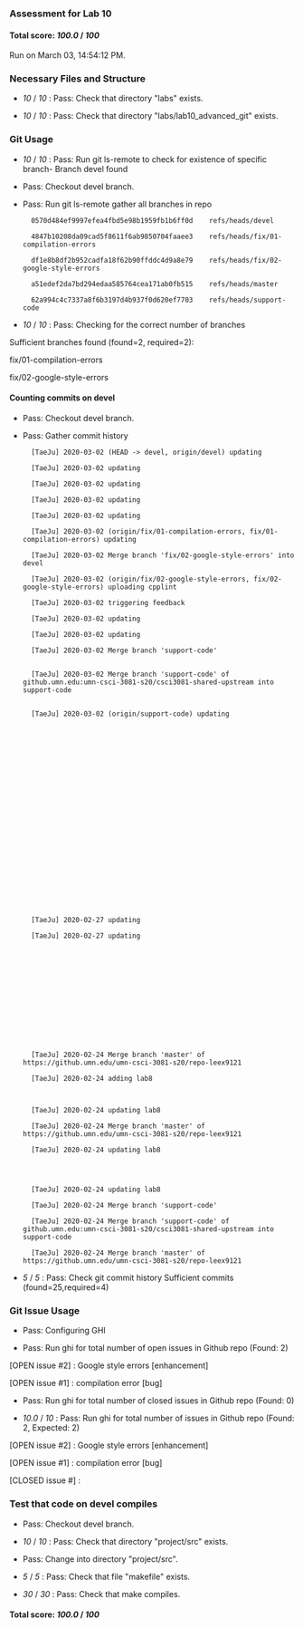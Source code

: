 ### Assessment for Lab 10

#### Total score: _100.0_ / _100_

Run on March 03, 14:54:12 PM.


### Necessary Files and Structure

+  _10_ / _10_ : Pass: Check that directory "labs" exists.

+  _10_ / _10_ : Pass: Check that directory "labs/lab10_advanced_git" exists.


### Git Usage

+  _10_ / _10_ : Pass: Run git ls-remote to check for existence of specific branch- Branch devel found

+ Pass: Checkout devel branch.



+ Pass: Run git ls-remote gather all branches in repo

		0570d484ef9997efea4fbd5e98b1959fb1b6ff0d	refs/heads/devel

		4847b10208da09cad5f8611f6ab9850704faaee3	refs/heads/fix/01-compilation-errors

		df1e8b8df2b952cadfa18f62b90ffddc4d9a8e79	refs/heads/fix/02-google-style-errors

		a51edef2da7bd294edaa585764cea171ab0fb515	refs/heads/master

		62a994c4c7337a8f6b3197d4b937f0d620ef7703	refs/heads/support-code



+  _10_ / _10_ : Pass: Checking for the correct number of branches

Sufficient branches found (found=2, required=2):

fix/01-compilation-errors

fix/02-google-style-errors


#### Counting commits on devel

+ Pass: Checkout devel branch.



+ Pass: Gather commit history

		[TaeJu] 2020-03-02 (HEAD -> devel, origin/devel) updating 

		[TaeJu] 2020-03-02 updating 

		[TaeJu] 2020-03-02 updating 

		[TaeJu] 2020-03-02 updating 

		[TaeJu] 2020-03-02 updating 

		[TaeJu] 2020-03-02 (origin/fix/01-compilation-errors, fix/01-compilation-errors) updating 

		[TaeJu] 2020-03-02 Merge branch 'fix/02-google-style-errors' into devel 

		[TaeJu] 2020-03-02 (origin/fix/02-google-style-errors, fix/02-google-style-errors) uploading cpplint 

		[TaeJu] 2020-03-02 triggering feedback 

		[TaeJu] 2020-03-02 updating 

		[TaeJu] 2020-03-02 updating 

		[TaeJu] 2020-03-02 Merge branch 'support-code' 


		[TaeJu] 2020-03-02 Merge branch 'support-code' of github.umn.edu:umn-csci-3081-s20/csci3081-shared-upstream into support-code 


		[TaeJu] 2020-03-02 (origin/support-code) updating 

























		[TaeJu] 2020-02-27 updating 

		[TaeJu] 2020-02-27 updating 














		[TaeJu] 2020-02-24 Merge branch 'master' of https://github.umn.edu/umn-csci-3081-s20/repo-leex9121 

		[TaeJu] 2020-02-24 adding lab8 



		[TaeJu] 2020-02-24 updating lab8 

		[TaeJu] 2020-02-24 Merge branch 'master' of https://github.umn.edu/umn-csci-3081-s20/repo-leex9121 

		[TaeJu] 2020-02-24 updating lab8 




		[TaeJu] 2020-02-24 updating lab8 

		[TaeJu] 2020-02-24 Merge branch 'support-code' 

		[TaeJu] 2020-02-24 Merge branch 'support-code' of github.umn.edu:umn-csci-3081-s20/csci3081-shared-upstream into support-code 

		[TaeJu] 2020-02-24 Merge branch 'master' of https://github.umn.edu/umn-csci-3081-s20/repo-leex9121 

































































































+  _5_ / _5_ : Pass: Check git commit history
Sufficient commits (found=25,required=4)


### Git Issue Usage

+ Pass: Configuring GHI

+ Pass: Run ghi for total number of open issues in Github repo (Found: 2)

[OPEN issue #2] :  Google style errors [enhancement]

[OPEN issue #1] :  compilation error [bug]





+ Pass: Run ghi for total number of closed issues in Github repo (Found: 0)

+  _10.0_ / _10_ : Pass: Run ghi for total number of issues in Github repo (Found: 2, Expected: 2) 

 [OPEN issue #2] :  Google style errors [enhancement]

[OPEN issue #1] :  compilation error [bug]

[CLOSED issue #] : 

 




### Test that code on  devel compiles

+ Pass: Checkout devel branch.



+  _10_ / _10_ : Pass: Check that directory "project/src" exists.

+ Pass: Change into directory "project/src".

+  _5_ / _5_ : Pass: Check that file "makefile" exists.

+  _30_ / _30_ : Pass: Check that make compiles.



#### Total score: _100.0_ / _100_

